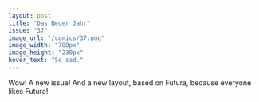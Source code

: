 ```yaml
---
layout: post
title: "Das Neuer Jahr"
issue: "37"
image_url: "/comics/37.png"
image_width: "780px"
image_height: "230px"
hover_text: "So sad."
---
```

Wow!  A new issue!  And a new layout, based on Futura, because everyone likes Futura!
